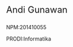 <!DOCTYPE html>
<html>
<head>
<meta name='viewport' content='width=device-width, initial-scale=1'>
<script src='https://kit.fontawesome.com/a076d05399.js'></script>
<!--Get your own code at fontawesome.com--></head>
<body>
<p class='fab fa-creative-commons-by' style='font-size:24px'>Andi Gunawan</p>
<p>NPM:201410055</p>
<p>PRODI:Informatika</p>

</body>
